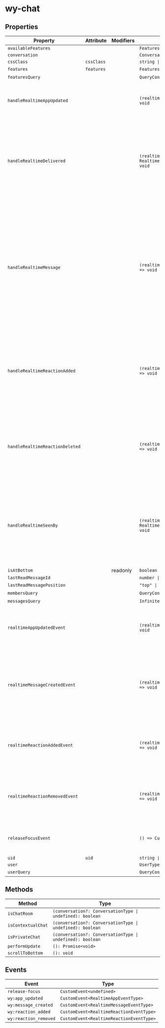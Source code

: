 # wy-chat

## Properties

| Property                        | Attribute  | Modifiers | Type                                             | Default                                          | Description                                  |
|---------------------------------|------------|-----------|--------------------------------------------------|--------------------------------------------------|----------------------------------------------|
| `availableFeatures`             |            |           | `FeaturesListType \| undefined`                  |                                                  |                                              |
| `conversation`                  |            |           | `ConversationType \| undefined`                  |                                                  |                                              |
| `cssClass`                      | `cssClass` |           | `string \| undefined`                            |                                                  |                                              |
| `features`                      | `features` |           | `FeaturesConfigType`                             | {}                                               |                                              |
| `featuresQuery`                 |            |           | `QueryController<FeaturesListType>`              | "new QueryController<FeaturesListType>(this)"    |                                              |
| `handleRealtimeAppUpdated`      |            |           | `(realtimeEvent: RealtimeAppEventType) => void`  | "(realtimeEvent: RealtimeAppEventType) => {\n    if (!this.conversation \|\| realtimeEvent.app.id !== this.conversation.id) {\n      return;\n    }\n\n    this.conversationTitle = this.conversationTitleInput = realtimeEvent.app.display_name;\n  }" |                                              |
| `handleRealtimeDelivered`       |            |           | `(realtimeEvent: RealtimeConversationDeliveredEventType) => void` | "(realtimeEvent: RealtimeConversationDeliveredEventType) => {\n    if (\n      !this.weavyContext \|\|\n      !this.conversation \|\|\n      realtimeEvent.actor.id === this.user!.id \|\|\n      realtimeEvent.conversation.id !== this.conversation!.id\n    ) {\n      return;\n    }\n\n    updateCacheItem(\n      this.weavyContext.queryClient,\n      [\"members\", this.conversation.id],\n      realtimeEvent.actor.id,\n      (item: MemberType) => {\n        item.delivered_at = realtimeEvent.delivered_at;\n      }\n    );\n  }" |                                              |
| `handleRealtimeMessage`         |            |           | `(realtimeEvent: RealtimeMessageEventType) => void` | "(realtimeEvent: RealtimeMessageEventType) => {\n    if (\n      !this.weavyContext \|\|\n      !this.conversation \|\|\n      !this.user \|\|\n      realtimeEvent.message.app_id !== this.conversation.id \|\|\n      realtimeEvent.message.created_by_id === this.user.id\n    ) {\n      return;\n    }\n\n    realtimeEvent.message.created_by = realtimeEvent.actor;\n    addCacheItem(this.weavyContext.queryClient, [\"messages\", this.conversation.id], realtimeEvent.message);\n\n    // mark as read\n    if (!this.isContextualChat()) {\n      this.markConversationMutation?.mutate({\n        id: this.conversation!.id,\n        markAsRead: true,\n        messageId: realtimeEvent.message.id,\n      });\n    }\n\n    // display toast\n    if (!this.isAtBottom && !this.lastReadMessageId) {\n      this.lastReadMessageId = realtimeEvent.message.id;\n      this.lastReadMessagePosition = \"top\";\n    }\n  }" |                                              |
| `handleRealtimeReactionAdded`   |            |           | `(realtimeEvent: RealtimeReactionEventType) => void` | "(realtimeEvent: RealtimeReactionEventType) => {\n    if (!this.weavyContext \|\| !this.user \|\| !this.conversation \|\| realtimeEvent.actor.id === this.user.id) {\n      return;\n    }\n\n    updateCacheItem(\n      this.weavyContext.queryClient,\n      [\"messages\", this.conversation.id],\n      realtimeEvent.entity.id,\n      (item: MessageType) => {\n        item.reactions = [\n          ...(item.reactions \|\| []),\n          { content: realtimeEvent.reaction, created_by_id: realtimeEvent.actor.id },\n        ];\n      }\n    );\n  }" |                                              |
| `handleRealtimeReactionDeleted` |            |           | `(realtimeEvent: RealtimeReactionEventType) => void` | "(realtimeEvent: RealtimeReactionEventType) => {\n    if (!this.weavyContext \|\| !this.conversation \|\| !this.user \|\| realtimeEvent.actor.id === this.user.id) {\n      return;\n    }\n    updateCacheItem(\n      this.weavyContext.queryClient,\n      [\"messages\", this.conversation.id],\n      realtimeEvent.entity.id,\n      (item: MessageType) => {\n        item.reactions = item.reactions.filter((item) => item.created_by_id !== realtimeEvent.actor.id);\n      }\n    );\n  }" |                                              |
| `handleRealtimeSeenBy`          |            |           | `(realtimeEvent: RealtimeConversationMarkedEventType) => void` | "(realtimeEvent: RealtimeConversationMarkedEventType) => {\n    if (\n      !this.weavyContext \|\|\n      !this.conversation \|\|\n      this.isContextualChat() \|\|\n      realtimeEvent.conversation.id !== this.conversation.id\n    ) {\n      return;\n    }\n\n    updateCacheItem(\n      this.weavyContext.queryClient,\n      [\"members\", this.conversation.id],\n      realtimeEvent.actor.id,\n      (item: MemberType) => {\n        item.marked_id = realtimeEvent.marked_id;\n        item.marked_at = realtimeEvent.marked_at;\n      }\n    );\n  }" |                                              |
| `isAtBottom`                    |            | readonly  | `boolean`                                        |                                                  |                                              |
| `lastReadMessageId`             |            |           | `number \| undefined`                            |                                                  |                                              |
| `lastReadMessagePosition`       |            |           | `"top" \| "bottom"`                              | "bottom"                                         |                                              |
| `membersQuery`                  |            |           | `QueryController<MembersResultType>`             | "new QueryController<MembersResultType>(this)"   |                                              |
| `messagesQuery`                 |            |           | `InfiniteQueryController<MessagesResultType>`    | "new InfiniteQueryController<MessagesResultType>(this)" |                                              |
| `realtimeAppUpdatedEvent`       |            |           | `(realtimeEvent: RealtimeAppEventType) => void`  | "(realtimeEvent: RealtimeAppEventType) => {\n    if (!this.conversation \|\| realtimeEvent.app.id !== this.conversation.id) {\n      return;\n    }\n    \n    this.dispatchEvent(new CustomEvent(\"wy:app_updated\", { bubbles: true, composed: false, detail: realtimeEvent }));\n  }" | Event: Conversation app details updated.     |
| `realtimeMessageCreatedEvent`   |            |           | `(realtimeEvent: RealtimeMessageEventType) => void` | "(realtimeEvent: RealtimeMessageEventType) =>{\n    if (\n      !this.weavyContext \|\|\n      !this.conversation \|\|\n      !this.user \|\|\n      realtimeEvent.message.app_id !== this.conversation.id \|\|\n      realtimeEvent.message.created_by_id === this.user.id\n    ) {\n      return;\n    }\n\n    this.dispatchEvent(new CustomEvent(\"wy:message_created\", { bubbles: true, composed: false, detail: realtimeEvent }));\n  }" | Event: New message created.                  |
| `realtimeReactionAddedEvent`    |            |           | `(realtimeEvent: RealtimeReactionEventType) => void` | "(realtimeEvent: RealtimeReactionEventType) => {\n    if (!this.weavyContext \|\| !this.user \|\| !this.conversation \|\| realtimeEvent.actor.id === this.user.id) {\n      return;\n    }\n    \n    this.dispatchEvent(new CustomEvent(\"wy:reaction_added\", { bubbles: true, composed: false, detail: realtimeEvent }));\n  }" | Event: Message reaction added.               |
| `realtimeReactionRemovedEvent`  |            |           | `(realtimeEvent: RealtimeReactionEventType) => void` | "(realtimeEvent: RealtimeReactionEventType) => {\n    if (!this.weavyContext \|\| !this.conversation \|\| !this.user \|\| realtimeEvent.actor.id === this.user.id) {\n      return;\n    }\n    this.dispatchEvent(new CustomEvent(\"wy:reaction_removed\", { bubbles: true, composed: false, detail: realtimeEvent }));\n  }" | Event: Message reaction removed.             |
| `releaseFocusEvent`             |            |           | `() => CustomEvent<undefined>`                   | "() => new CustomEvent<undefined>(\"release-focus\", { bubbles: true, composed: true })" | A keyboard-consuming element releases focus. |
| `uid`                           | `uid`      |           | `string \| undefined`                            |                                                  |                                              |
| `user`                          |            |           | `UserType \| undefined`                          |                                                  |                                              |
| `userQuery`                     |            |           | `QueryController<UserType>`                      | "new QueryController<UserType>(this)"            |                                              |

## Methods

| Method             | Type                                             |
|--------------------|--------------------------------------------------|
| `isChatRoom`       | `(conversation?: ConversationType \| undefined): boolean` |
| `isContextualChat` | `(conversation?: ConversationType \| undefined): boolean` |
| `isPrivateChat`    | `(conversation?: ConversationType \| undefined): boolean` |
| `performUpdate`    | `(): Promise<void>`                              |
| `scrollToBottom`   | `(): void`                                       |

## Events

| Event                 | Type                                     |
|-----------------------|------------------------------------------|
| `release-focus`       | `CustomEvent<undefined>`                 |
| `wy:app_updated`      | `CustomEvent<RealtimeAppEventType>`      |
| `wy:message_created`  | `CustomEvent<RealtimeMessageEventType>`  |
| `wy:reaction_added`   | `CustomEvent<RealtimeReactionEventType>` |
| `wy:reaction_removed` | `CustomEvent<RealtimeReactionEventType>` |
